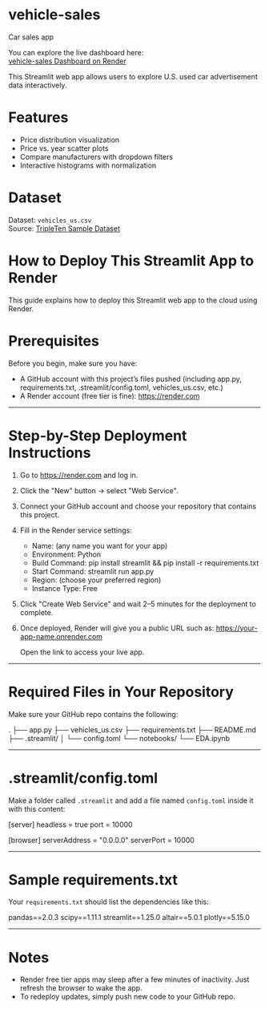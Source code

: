 # vehicle-sales
Car sales app

You can explore the live dashboard here:  
[vehicle-sales Dashboard on Render](https://vehicle-sales-yxxq.onrender.com)

This Streamlit web app allows users to explore U.S. used car advertisement data interactively.

# Features

- Price distribution visualization
- Price vs. year scatter plots
- Compare manufacturers with dropdown filters
- Interactive histograms with normalization

# Dataset

Dataset: `vehicles_us.csv`  
Source: [TripleTen Sample Dataset](https://raw.githubusercontent.com/alex000kim/simple-streamlit-datavis-app/main/vehicles_us.csv)

# How to Deploy This Streamlit App to Render

This guide explains how to deploy this Streamlit web app to the cloud using Render.

# Prerequisites

Before you begin, make sure you have:
- A GitHub account with this project’s files pushed (including app.py, requirements.txt, .streamlit/config.toml, vehicles_us.csv, etc.)
- A Render account (free tier is fine): https://render.com

-------------------------------------------------------------------------------------------------------------

# Step-by-Step Deployment Instructions

1. Go to https://render.com and log in.

2. Click the "New" button → select "Web Service".

3. Connect your GitHub account and choose your repository that contains this project.

4. Fill in the Render service settings:

   - Name: (any name you want for your app)
   - Environment: Python
   - Build Command:
     pip install streamlit && pip install -r requirements.txt
   - Start Command:
     streamlit run app.py
   - Region: (choose your preferred region)
   - Instance Type: Free

5. Click "Create Web Service" and wait 2–5 minutes for the deployment to complete.

6. Once deployed, Render will give you a public URL such as:
   https://your-app-name.onrender.com

   Open the link to access your live app.

-------------------------------------------------------------------------------------------------------------

# Required Files in Your Repository

Make sure your GitHub repo contains the following:

.
├── app.py
├── vehicles_us.csv
├── requirements.txt
├── README.md
├── .streamlit/
│   └── config.toml
└── notebooks/
    └── EDA.ipynb

-------------------------------------------------------------------------------------------------------------

# .streamlit/config.toml

Make a folder called `.streamlit` and add a file named `config.toml` inside it with this content:

[server]
headless = true
port = 10000

[browser]
serverAddress = "0.0.0.0"
serverPort = 10000

-------------------------------------------------------------------------------------------------------------

# Sample requirements.txt

Your `requirements.txt` should list the dependencies like this:

pandas==2.0.3
scipy==1.11.1
streamlit==1.25.0
altair==5.0.1
plotly==5.15.0

-------------------------------------------------------------------------------------------------------------

# Notes

- Render free tier apps may sleep after a few minutes of inactivity. Just refresh the browser to wake the app.
- To redeploy updates, simply push new code to your GitHub repo.